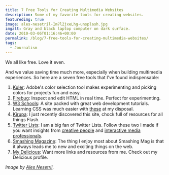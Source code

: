 ```yaml
---
title: 7 Free Tools for Creating Multimedia Websites
description: Some of my favorite tools for creating websites.
featuredimg: true
image: ales-nesetril-Im7lZjxeLhg-unsplash.jpg
imgalt: Gray and black laptop computer on dark surface.
date: 2010-03-06T01:16:46+00:00
permalink: /blog/7-free-tools-for-creating-multimedia-websites/
tags:
  - Journalism
---
```


We all like free. Love it even.

And we value saving time much more, especially when building multimedia experiences. So here are a seven free tools that I've found indispensable:

  1. [Kuler](http://kuler.adobe.com/): Adobe's color selection tool makes experimenting and picking colors for projects fun and easy.
  2. [Firebug](http://getfirebug.com/): Inspect and edit HTML in real time. Perfect for experimenting.
  3. [W3 Schools](http://www.w3schools.com/): A site packed with great web development tutorials. Learning CSS was much easier with <a href="http://www.w3schools.com/css/" rel="noopener noreferrer">these</a> at my disposal.
  4. [Kirupa](http://www.kirupa.com/): I just recently discovered this site, chock full of resources for all things Flash.
  5. [Twitter Lists](http://blog.twitter.com/2009/10/theres-list-for-that.html): I am a big fan of Twitter Lists. Follow these two I made if you want insights from [creative people](http://twitter.com/DavidAKennedy/creative) and [interactive media professionals](http://twitter.com/DavidAKennedy/internet-tech).
  6. [Smashing Magazine](http://www.smashingmagazine.com/): The thing I enjoy most about Smashing Mag is that it always leads me to new and exciting things on the web.
  7. [My Delicious](http://delicious.com/DavidAKennedy): Want more links and resources from me. Check out my Delicious profile.

_Image by [Ales Nesetril](https://unsplash.com/photos/Im7lZjxeLhg)_.